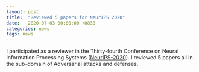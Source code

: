 ```yaml
---
layout: post
title:  "Reviewed 5 papers for NeurIPS 2020"
date:   2020-07-03 00:00:00 +0830
categories: news
tags: news
---
```


I participated as a reviewer in the Thirty-fourth Conference on Neural Information Processing Systems (<a href= "https://nips.cc/Conferences/2020">NeurIPS-2020</a>). I reviewed 5 papers all in the sub-domain of Adversarial attacks and defenses. 